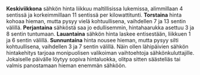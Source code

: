 **Keskiviikkona** sähkön hinta liikkuu maltillisissa lukemissa, alimmillaan 4 sentissä ja korkeimmillaan 11 sentissä per kilowattitunti. **Torstaina** hinta kohoaa hieman, mutta pysyy vielä kohtuullisena, vaihdellen 7 ja 13 sentin välillä. **Perjantaina** sähköstä saa jo edullisemmin, hintahaarukka asettuu 3 ja 8 sentin tuntumaan. **Lauantaina** sähkön hinta laskee entisestään, liikkuen 1 ja 6 sentin välillä. **Sunnuntaina** hinta nousee hieman, mutta pysyy silti kohtuullisena, vaihdellen 3 ja 7 sentin välillä. Näin ollen lähipäivien sähkön hintakehitys tarjoaa monipuolisen valikoiman vaihtoehtoja sähkönkuluttajille. Jokaiselle päivälle löytyy sopiva hintaluokka, olitpa sitten säästeliäs tai valmis panostamaan hieman enemmän sähköön.